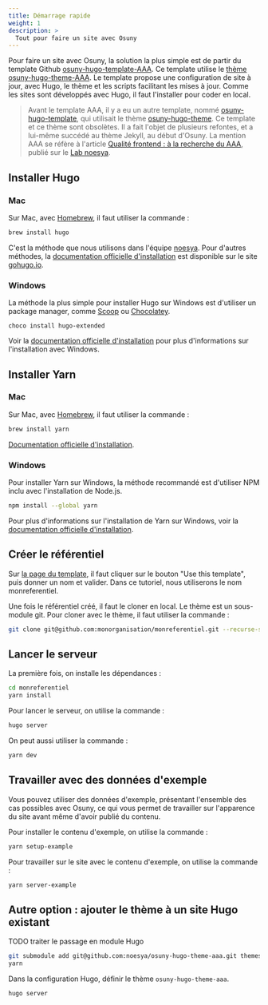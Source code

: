 ```yaml
---
title: Démarrage rapide
weight: 1
description: >
  Tout pour faire un site avec Osuny
---
```


Pour faire un site avec Osuny, la solution la plus simple est de partir du template Github [osuny-hugo-template-AAA](https://github.com/noesya/osuny-hugo-template-AAA).
Ce template utilise le [thème osuny-hugo-theme-AAA](https://github.com/noesya/osuny-hugo-theme-AAA).
Le template propose une configuration de site à jour, avec Hugo, le thème et les scripts facilitant les mises à jour.
Comme les sites sont développés avec Hugo, il faut l'installer pour coder en local.

> Avant le template AAA, il y a eu un autre template, nommé [osuny-hugo-template](https://github.com/noesya/osuny-hugo-template), qui utilisait le thème [osuny-hugo-theme](https://github.com/noesya/osuny-hugo-theme). Ce template et ce thème sont obsolètes. Il a fait l'objet de plusieurs refontes, et a lui-même succédé au thème Jekyll, au début d'Osuny. La mention AAA se réfère à l'article [Qualité frontend : à la recherche du AAA](https://lab.noesya.coop/2022/qualite-front), publié sur le [Lab noesya](https://lab.noesya.coop).

## Installer Hugo

### Mac

Sur Mac, avec [Homebrew](https://brew.sh), il faut utiliser la commande :

```bash
brew install hugo
```

C'est la méthode que nous utilisons dans l'équipe [noesya](https://www.noesya.coop).
Pour d'autres méthodes, la [documentation officielle d'installation](https://gohugo.io/getting-started/installing/) est disponible sur le site [gohugo.io](https://gohugo.io).

### Windows

La méthode la plus simple pour installer Hugo sur Windows est d'utiliser un package manager, comme [Scoop](https://scoop.sh) ou [Chocolatey](https://chocolatey.org).

```
choco install hugo-extended
```

Voir la [documentation officielle d'installation](https://gohugo.io/installation/windows/) pour plus d'informations sur l'installation avec Windows.

## Installer Yarn

### Mac

Sur Mac, avec [Homebrew](https://brew.sh), il faut utiliser la commande :

```bash
brew install yarn
```

[Documentation officielle d'installation](https://yarnpkg.com/getting-started/install).

### Windows

Pour installer Yarn sur Windows, la méthode recommandé est d'utiliser NPM inclu avec l'installation de Node.js.

```bash
npm install --global yarn
```

Pour plus d'informations sur l'installation de Yarn sur Windows, voir la [documentation officielle d'installation](https://classic.yarnpkg.com/en/docs/install).

## Créer le référentiel

Sur [la page du template](https://github.com/noesya/osuny-hugo-template-AAA), il faut cliquer sur le bouton "Use this template", puis donner un nom et valider.
Dans ce tutoriel, nous utiliserons le nom monreferentiel.

Une fois le référentiel créé, il faut le cloner en local.
Le thème est un sous-module git.
Pour cloner avec le thème, il faut utiliser la commande :

```bash
git clone git@github.com:monorganisation/monreferentiel.git --recurse-submodules
```

## Lancer le serveur

La première fois, on installe les dépendances :

```bash
cd monreferentiel
yarn install
```

Pour lancer le serveur, on utilise la commande :

```bash
hugo server
```

On peut aussi utiliser la commande :

```bash
yarn dev
```

## Travailler avec des données d'exemple

Vous pouvez utiliser des données d'exemple, présentant l'ensemble des cas possibles avec Osuny, ce qui vous permet de travailler sur l'apparence du site avant même d'avoir publié du contenu.

Pour installer le contenu d'exemple, on utilise la commande :

```bash
yarn setup-example
```

Pour travailler sur le site avec le contenu d'exemple, on utilise la commande :

```bash
yarn server-example
```

## Autre option : ajouter le thème à un site Hugo existant

TODO traiter le passage en module Hugo

```bash
git submodule add git@github.com:noesya/osuny-hugo-theme-aaa.git themes/osuny-hugo-theme-aaa
yarn
```

Dans la configuration Hugo, définir le thème `osuny-hugo-theme-aaa`.

```bash
hugo server
```
